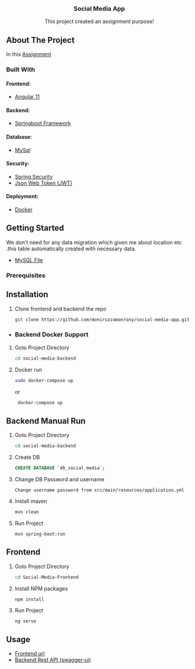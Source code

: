 
<!-- PROJECT LOGO -->
<br />
<p align="center">

<h3 align="center">Social Media App</h3>

  <p align="center">
    This project created an assignment purpose!
    <br />
</p>



<!-- ABOUT THE PROJECT -->
## About The Project

In this [Assignment](https://example.com)


### Built With

#### Frontend:
* [Angular 11](https://github.com/moniruzzamanrony/social-media-app/tree/master/Social-Media-Frontend)
#### Backend:
* [Springboot Framework](https://github.com/moniruzzamanrony/social-media-app/tree/master/social-media-backend)
#### Database:
* [MySql](https://github.com/moniruzzamanrony/social-media-app/tree/master/social-media-backend)
#### Security:
* [Spring Security](https://spring.io/projects/spring-security)
* [Json Web Token (JWT)](https://jwt.io/)
#### Deployment:
* [Docker](https://www.docker.com/)




<!-- GETTING STARTED -->
## Getting Started

We don't need for any data migration which  given me about location etc .this table automatically
created with necessary data.

* [MySQL File](https://github.com/moniruzzamanrony/social-media-app/blob/master/db_social_media.sql)
### Prerequisites

## Installation

1. Clone frontend and backend the repo
   ```sh
   git clone https://github.com/moniruzzamanrony/social-media-app.git
   ```
* ### Backend Docker Support
1. Goto Project Directory
   ```sh
   cd social-media-backend
   ```
1. Docker run
   ```sh
   sudo docker-compose up
   ```
   or
   ```sh
    docker-compose up
   ```
   
## Backend Manual Run
1. Goto Project Directory
   ```sh
   cd social-media-backend
   ```
2. Create DB
   ```sql
   CREATE DATABASE `db_social_media`;
   ```
2. Change DB Password and username
   ```
   Change username password from src/main/resources/application.yml
   ```         
2. Install maven
   ```sh
   mvn clean
   ```
3. Run Project
   ```
   mvn spring-boot:run
   ```
## Frontend
1. Goto Project Directory
   ```sh
   cd Social-Media-Frontend
   ```
2. Install NPM packages
   ```sh
   npm install
   ```
3. Run Project
   ```
   ng serve
   ```

<!-- USAGE EXAMPLES -->
## Usage

* [Frontend url](http://localhost:4200/)
* [Backend Rest API (swagger-ui)](http://localhost:8087/swagger-ui.html)



